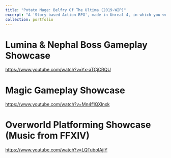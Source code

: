 ```yaml
---
title: "Potato Mage: Belfry Of The Ultima (2019-WIP)"
excerpt: "A 'Story-based Action RPG', made in Unreal 4, in which you work for the God Of The Dead and traverse the Underworld!<br/><img src='/images/PotatoBelfry/pot_img_000.png'>"
collection: portfolio
---
```

Lumina & Nephal Boss Gameplay Showcase
======
https://www.youtube.com/watch?v=Yx-aTCjCRQU

Magic Gameplay Showcase
======
https://www.youtube.com/watch?v=Mn4f1QXlnxk

Overworld Platforming Showcase (Music from FFXIV)
======
https://www.youtube.com/watch?v=LQTuboIAjiY